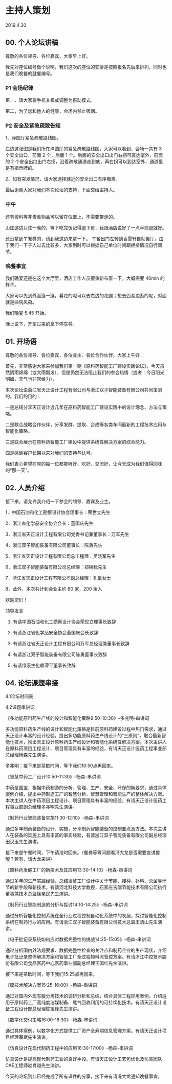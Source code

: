 # 主持人策划

2019.4.30

## 00. 个人论坛讲稿

尊敬的各位领导、各位嘉宾，大家早上好。

我先对座位编号做个说明，我们这次的座位的安排是按照报名先后来排列，同时也是我们晚餐的就餐编号。

### P1 会场纪律

第一，请大家将手机关机或调整为振动模式。

第二，为了您和他人的健康，会场内禁止吸烟。

### P2 安全及紧急疏散告知

1、泽圆厅紧急疏散路线图。

左边这张图是我们所在泽圆厅的紧急疏散路线图，大家可以看到，会场一共有 3 个安全出口，前面 2 个，后面 1 个。后面的安全出口出门右拐可直达室外，前面的 2 个安全出口出门右拐，沿着疏散通道走到底，再右拐可以到达室外，通道里是有指示牌的。

2、如有突发情况，请大家选择就近的安全出口有序撤离。

最后谢谢大家对我们本次论坛的支持，下面交给主持人。

### 中午

还有资料等非贵重物品可以留在位置上，不需要带走的。

山庄这边只住一晚的，等下吃完饭记得退下房，我跟酒店说好了一点半前退就好。

还没拿到午餐券的，请到我这边来拿一下。
午餐出门左转到香雪轩自助餐厅。由于我们一下子人过去比较多，大家到时可以根据自己单位时间跟拥挤情况自行调节。

### 晚餐事宜

我们晚宴还是在这个大厅里，酒店工作人员要重新布置一下，大概需要 40min 的样子。

大家可以先到外面逛一逛，看花的呢可以去右边的花圃；想去西湖边逛的呢，对面就是曲院风荷。

我们晚宴 5.45 开始。

晚上说下，开车过来的拿下停车券。

## 01. 开场语

尊敬的各位领导、各位嘉宾，各位业主、各位合作伙伴，大家上午好：

首先，非常感谢大家来参加我们第一期《原料药智能工厂建设实践论坛》，今天虽然阴雨绵绵（或大雨瓢泼），但是仍然无法阻止我们的参会热情（或者：今日阳光明媚，天气也非常给力），

本次论坛由浙江省天正设计工程有限公司与浙江双子智能装备有限公司共同策划的。我们的目的：

一是总结分享天正设计近几年在原料药智能工厂建设实践中的设计理念、方法与策略。

二是联合战略合作伙伴，分享发酵、提取、合成等各类车间最新的工程技术应用与智能化策略。

三是联合展示在原料药智能工厂建设中提供系统性解决方案的综合能力。

四是感谢客户长期以来对我们的支持与认可。

我们衷心希望在座的每一位都能听好、吃好、交流好，让今天成为我们值得回味的“那一天”。

## 02. 人员介绍

接下来，请允许我介绍一下参会的领导、嘉宾及业主。

1．中国石油和化工勘察设计协会理事长：荣世立先生

2．浙江省化学品安全协会会长：董国庆先生

3．浙江省天正设计工程有限公司党委书记兼董事长：万军先生

4．浙江双子智能装备有限公司董事长：陈勇先生

5．浙江省天正设计工程有限公司总工程师：吴晓军先生

6．浙江双子智能装备有限公司总经理：郑植标先生

7．浙江省天正设计工程有限公司副总经理：孔敏女士

8．此外，本次共计到会业主约 80 家，200 余人

欢迎您们！

领导发言

1. 有请中国石油和化工勘察设计协会荣世立理事长致辞

2. 有请浙江省化学品安全协会董国庆会长致辞

3. 有请浙江省天正设计工程有限公司万军总经理兼董事长致辞

4. 有请浙江双子智能装备有限公司陈勇董事长致辞

5.  有请绿康生化赖潭平董事长致辞


## 04. 论坛课题串接

4.1论坛时间表

4.2课题串讲词

《多功能原料药生产线的设计和智能化策略9:50-10:30》-多兆明-串讲词

多功能原料药生产线的设计和智能化策略是目前原料药建设过程中热门需求，通过天正设计丰富的设计经验，提出多功能原料药生产线设计的“三原则”，融合最新智能化技术，推出天正设计原料药生产线设计和智能化系统性解决方案。本次主讲人在原料药项目工程设计、项目管理具有丰富的经验，有请天正设计医药工程事业部总经理杨森先生演讲。

多兆明：接下来是茶歇时间，等下我们10:50点再回来。

《智慧中药工厂设计10:50-11:30》-杨森-串讲词

中药是国宝，根据中药制造的分析、管理、生产、安全、环保的新要求，通过具体案例介绍，提出中药制造工厂的智慧分析、智慧管理和智能生产的整体解决方案。本次主讲人在中药项目工程设计、项目管理具有丰富的经验，有请天正设计医药工程事业部副总经理多兆明先生演讲。

《制药行业智能装备实施11:30-12:10》-杨森-串讲词

通过多年制药装备的设计、实施，分享制药智能装备的控制要点及方法。本次主讲人在装备的实施上具有丰富的事实经验，有请浙江双子智能装备有限公司副总经理田汉玉先生演讲。

接下来是午餐时间，下午请准时回来。（餐券等等问题看冯大龙是否需要宣讲提醒？若有，请大龙来讲）

《原料药发酵工厂的新技术及其应用13:30-14:10》-杨森-串讲词

通过多年的生产实践经验，总结发酵工厂设计中关于节能、接种、补料、灭菌等环节的新手段和新技术。有请河北科技大学教授，石家庄吉瑞节能技术有限公司执行董事兼技术总监徐亲民先生演讲。

《制药行业智能制造的分析与探讨14:10-14:25》-杨森-串讲词

通过分析智能化控制系统在全行业过程控制自动化系统中的发展，探讨智能化控制系统在制药行业的应用。有请浙江双子智能装备有限公司技术总监王清山先生演讲。

《电子批记录系统如何应对数据完整性的挑战14:25-15:05》-杨森-串讲词

通过分析国内外法规要求、数据完整性检查的关注点和制药企业的生产现状，介绍电子批记录整体解决方案和智慧工厂全过程物料流管控方案。有请浙江中控技术股份有限公司食品医药中心医药事业部副总经理王国红先生演讲。

接下来是茶歇时间，等下我们15:25点再回来。

《膜技术解决方案15:25-16:00》-杨森-串讲词

通过对国内外现有膜分离技术的调研分析和总结，结合具体工程应用案例，介绍适用于原料药工厂高纯度溶媒制备、尾气回收利用的可持续化技术。有请天正设计设备工程设计部总经理陈宝锋先生演讲。

《数字化交付策略16:00-16:30》-杨森-串讲词

通过具体案例，以数字化方式提供工厂资产全寿期信息管理方案。有请天正设计项目经理宰斌先生演讲。

《仿真设计在现代制药工程中的应用16:30-17:00》-杨森-串讲词

仿真设计是提高现代制药工业的良好手段。有请天正设计工艺包优化及仿真团队CAE工程师赵肖越先生演讲。

今天的论坛到此已经完成了所有课件的分享，接下来有请冯大龙通知晚餐事宜。

